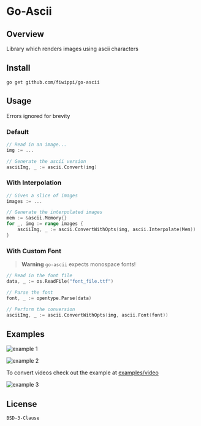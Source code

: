 # Go-Ascii

## Overview

Library which renders images using ascii characters

## Install

```
go get github.com/fiwippi/go-ascii
```

## Usage

Errors ignored for brevity

### Default

```go
// Read in an image...
img := ...

// Generate the ascii version
asciiImg, _ := ascii.Convert(img)
```

### With Interpolation

```go
// Given a slice of images
images := ...

// Generate the interpolated images
mem := &ascii.Memory{}
for _, img := range images {
    asciiImg, _ := ascii.ConvertWithOpts(img, ascii.Interpolate(Mem))
}
```

### With Custom Font

> **Warning**
> `go-ascii` expects monospace fonts!

```go
// Read in the font file
data, _ := os.ReadFile("font_file.ttf")

// Parse the font
font, _ := opentype.Parse(data)

// Perform the conversion
asciiImg, _ := ascii.ConvertWithOpts(img, ascii.Font(font))
```

## Examples

![example 1](assets/1.jpeg)

![example 2](assets/2.jpeg)

To convert videos check out the example at [examples/video](examples/video)

![example 3](examples/video/assets/explosion.gif)

## License

`BSD-3-Clause`